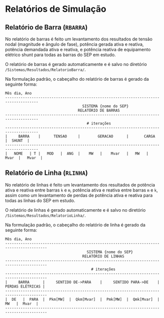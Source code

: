 # Relatórios de Simulação
## Relatório de Barra (`RBARRA`)

No relatório de barras é feito um levantamento dos resultados de tensão nodal (magnitude e ângulo de fase), potência gerada ativa e reativa, potência demandada ativa e reativa, e potência reativa de equipamento elétrico shunt para todas as barras do SEP em estudo.

O relatório de barras é gerado automaticamente e é salvo no diretório `/Sistemas/Resultados/RelatorioBarra/`.

Na formulação padrão, o cabeçalho do relatório de barras é gerado da seguinte forma:

```
Mês dia, Ano
-------------------------------------------------------------------------------------
                                   SISTEMA {nome do SEP}
                                 RELATÓRIO DE BARRAS
-------------------------------------------------------------------------------------
                                     # iterações
-------------------------------------------------------------------------------------
|     BARRA    |      TENSAO     |        GERACAO      |       CARGA      |  SHUNT  |
-------------------------------------------------------------------------------------
|   NOME   | T |   MOD   |  ANG  |    MW   |    Mvar   |   MW   |   Mvar  |   Mvar  |

```

## Relatório de Linha (`RLINHA`)
No relatório de linhas é feito um levantamento dos resultados de potência ativa e reativa entre barras `k` e `m`, potência ativa e reativa entre barras `m` e `k`, assim como um levantamento de perdas de potência ativa e reativa para todas as linhas do SEP em estudo.

O relatório de linhas é gerado automaticamente e é salvo no diretório `/Sistemas/Resultados/RelatorioLinha/`.

Na formulação padrão, o cabeçalho do relatório de linha é gerado da seguinte forma:

```
Mês dia, Ano
-----------------------------------------------------------------------------------------
                                     SISTEMA {nome do SEP}
                                   RELATÓRIO DE LINHAS
-----------------------------------------------------------------------------------------
                                       # iterações
-----------------------------------------------------------------------------------------
|     BARRA      |     SENTIDO DE->PARA    |     SENTIDO PARA->DE    | PERDAS ELÉTRICAS |
-----------------------------------------------------------------------------------------
|  DE   |  PARA  |  Pkm[MW]  |  Qkm[Mvar]  |  Pmk[MW]  |  Qmk[Mvar]  |    MW   |  Mvar  |
-----------------------------------------------------------------------------------------
```

<!-- ## Relatório de Geração (`RGERAC`)
--- -->